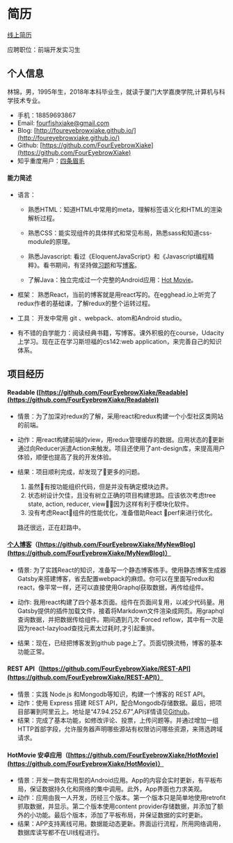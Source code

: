 # 简历
[线上简历](https://github.com/FourEyebrowXiake/JianLi)

应聘职位：前端开发实习生
## 个人信息
林锦，男，1995年生，2018年本科毕业生，就读于厦门大学嘉庚学院,计算机与科学技术专业。
- 手机：18859693867
- Email: fourfishxiake@gmail.com
- Blog: [http://foureyebrowxiake.github.io/](http://foureyebrowxiake.github.io/)
- Github: [https://github.com/FourEyebrowXiake](https://github.com/FourEyebrowXiake)
- 知乎重度用户：[四条眉毛](https://www.zhihu.com/people/fish-86-23/activities)

#### 能力简述
- 语言：
	- 熟悉HTML：知道HTML中常用的meta，理解标签语义化和HTML的渲染解析过程。
	- 熟悉CSS：能实现组件的具体样式和常见布局，熟悉sass和知道css-module的原理。
	- 熟悉Javascript: 看过《EloquentJavaScript》和《Javascript编程精粹》。看书期间，有坚持做[习题](https://github.com/FourEyebrowXiake/Eloquent-JavaScript-Exercise)和写[博客](http://foureyebrowxiake.github.io/)。

	- 了解Java：独立完成过一个完整的Android应用：[Hot Movie](https://github.com/FourEyebrowXiake/HotMovie)。
- 框架： 熟悉React，当前的博客就是用react写的。在egghead.io上听完了redux作者的基础课，了解redux的整个运转过程。

- 工具： 开发中常用 git 、webpack、atom和Android studio。
- 有不错的自学能力：阅读经典书籍，写博客。课外积极的在course，Udacity上学习。现在正在学习斯坦福的cs142:web application，来完善自己的知识体系。


## 项目经历
#### Readable ([https://github.com/FourEyebrowXiake/Readable](https://github.com/FourEyebrowXiake/Readable))

- 情景：为了加深对redux的了解，采用react和redux构建一个小型社区类网站的前端。
- 动作：用react构建前端的view，用redux管理缓存的数据。应用状态的更新通过向Reducer派遣Action来触发。项目还使用了ant-design库，来提高用户体验，顺便也提高了我的开发体验。
- 结果：项目顺利完成，却发现了更多的问题。
	1. 虽然有按功能组织代码，但是并没有确定模块边界。
	2. 状态树设计欠佳，且没有树立正确的项目构建思路。应该依次考虑tree state, action, reducer, view，因为这样有利于模块化软件。
	3. 没有考虑React组件的性能优化，准备借助React perf来进行优化。

	路还很远，正在赶路中。


#### [个人博客](foureyebrowxiake.github.io)（[https://github.com/FourEyebrowXiake/MyNewBlog](https://github.com/FourEyebrowXiake/MyNewBlog)）
- 情景: 为了实践React的知识，准备写一个静态博客练手。使用静态博客生成器Gatsby来搭建博客，省去配置webpack的麻烦。你可以在里面写redux和react，像平常一样，还可以直接使用Graphql获取数据，再传给组件。

- 动作: 我用react构建了四个基本页面。组件在页面间复用，以减少代码量。用Gatsby提供的插件加载文件，接着将Markdown文件渲染成网页。用graphql查询数据，并把数据传给组件。期间遇到几次
Forced reflow，其中有一次是因为react-lazyload查找元素太过耗时,才引起重排。
- 结果：现在，已经把博客发到github page上了。页面切换流畅，博客的基本功能正常。

#### REST API（[https://github.com/FourEyebrowXiake/REST-API](https://github.com/FourEyebrowXiake/REST-API)）
- 情景：实践 Node.js 和Mongodb等知识，构建一个博客的 REST API。
- 动作：使用 Express 搭建 REST API，配合Mongodb存储数据。最后，把项目部署到阿里云上。地址是“47.94.252.67”,API详情请见[Github](https://github.com/FourEyebrowXiake/REST-API)。
- 结果：完成了基本功能，如修改评论、投票，上传问题等。并通过增加一组HTTP首部字段，允许服务器声明哪些源站有权限访问哪些资源，来筛选跨域请求。

#### HotMovie 安卓应用（[https://github.com/FourEyebrowXiake/HotMovie](https://github.com/FourEyebrowXiake/HotMovie)）
- 情景：开发一款有实用型的Android应用。App的内容会实时更新，有平板布局，保证数据持久化和网络的集中调用。此外，App界面也力求美观。
- 动作：应用由我一人开发，历经三个版本。第一个版本只是简单地使用retrofit抓取数据，并显示。第二个版本使用content provider存储数据，并添加了额外的小功能。最后个版本，添加了平板布局，并保证数据的实时更新。
- 结果：APP支持离线可用。数据能动态更新。界面运行流程，所用网络调用，数据库读写都不在UI线程进行。
